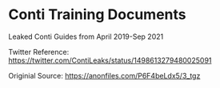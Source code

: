 # Conti Training Documents
Leaked Conti Guides from April 2019-Sep 2021

Twitter Reference: https://twitter.com/ContiLeaks/status/1498613279480025091

Originial Source: https://anonfiles.com/P6F4beLdx5/3_tgz
